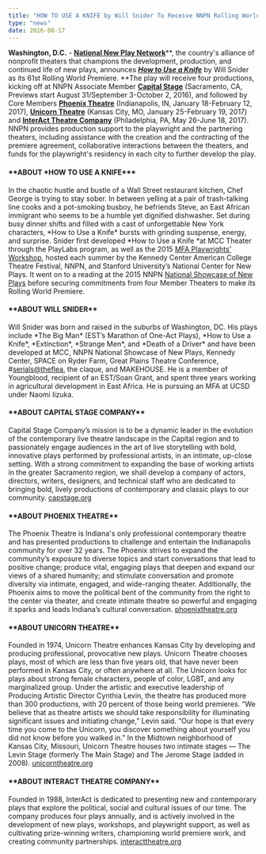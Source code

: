```yaml
---
title: "HOW TO USE A KNIFE by Will Snider To Receive NNPN Rolling World Premiere"
type: "news"
date: 2016-08-17
---
```


<span class="lead-in">**Washington, D.C.** - <a href="http://nnpn.org/" rel="nofollow">**National New Play Network**</a>**, the country's alliance of nonprofit theaters that champions the development, production, and continued life of new plays, announces **<a href="https://newplayexchange.org/plays/38346/how-use-knife" rel="nofollow">***How to Use a Knife***</a>** by Will Snider as its 61st Rolling World Premiere. **The play will receive four productions, kicking off at NNPN Associate Member <a href="http://capstage.org/box-office/subscriptions/2016-17-season-love-war/" rel="nofollow">**Capital Stage**</a> (Sacramento, CA, Previews start August 31/September 3-October 2, 2016), and followed by Core Members <a href="http://phoenixtheatre.org/news-events/" rel="nofollow">**Phoenix Theatre**</a> (Indianapolis, IN, January 18-February 12, 2017), <a href="http://www.unicorntheatre.org/?page=season-how-to-use-a-knife" rel="nofollow">**Unicorn Theatre**</a> (Kansas City, MO, January 25-February 19, 2017) and <a href="http://www.interacttheatre.org/201617-season/" rel="nofollow">**InterAct Theatre Company**</a> (Philadelphia, PA, May 26-June 18, 2017). NNPN provides production support to the playwright and the partnering theaters, including assistance with the creation and the contracting of the premiere agreement, collaborative interactions between the theaters, and funds for the playwright's residency in each city to further develop the play.</span>

<h4>**ABOUT *HOW TO USE A KNIFE***</h4>
In the chaotic hustle and bustle of a Wall Street restaurant kitchen, Chef George is trying to stay sober. In between yelling at a pair of trash-talking line cooks and a pot-smoking busboy, he befriends Steve, an East African immigrant who seems to be a humble yet dignified dishwasher. Set during busy dinner shifts and filled with a cast of unforgettable New York characters, *How to Use a Knife* bursts with grinding suspense, energy, and surprise. Snider first developed *How to Use a Knife *at MCC Theater through the PlayLabs program, as well as the 2015 <a href="http://nnpn.org/programs/mfa-playwrights%E2%80%99-workshop" rel="nofollow">MFA Playwrights’ Workshop</a>, hosted each summer by the Kennedy Center American College Theatre Festival, NNPN, and Stanford University’s National Center for New Plays. It went on to a reading at the 2015 NNPN <a href="http://nnpn.org/programs/national-showcase-of-new-plays" rel="nofollow">National Showcase of New Plays</a> before securing commitments from four Member Theaters to make its Rolling World Premiere.

<h4>**ABOUT WILL SNIDER**</h4>
Will Snider was born and raised in the suburbs of Washington, DC. His plays include *The Big Man* (EST’s Marathon of One-Act Plays), *How to Use a Knife*, *Extinction*, *Strange Men*, and *Death of a Driver* and have been developed at MCC, NNPN National Showcase of New Plays, Kennedy Center, SPACE on Ryder Farm, Great Plains Theatre Conference, #<a href="mailto:serials@theflea" rel="nofollow">serials@theflea</a>, the claque, and MAKEHOUSE. He is a member of Youngblood, recipient of an EST/Soan Grant, and spent three years working in agricultural development in East Africa. He is pursuing an MFA at UCSD under Naomi Iizuka.

<h4>**ABOUT CAPITAL STAGE COMPANY**</h4>
Capital Stage Company’s mission is to be a dynamic leader in the evolution of the contemporary live theatre landscape in the Capital region and to passionately engage audiences in the art of live storytelling with bold, innovative plays performed by professional artists, in an intimate, up-close setting. With a strong commitment to expanding the base of working artists in the greater Sacramento region, we shall develop a company of actors, directors, writers, designers, and technical staff who are dedicated to bringing bold, lively productions of contemporary and classic plays to our community. <a href="http://capstage.org/" rel="nofollow">capstage.org</a>

<h4>**ABOUT PHOENIX THEATRE**</h4>
The Phoenix Theatre is Indiana's only professional contemporary theatre and has presented productions to challenge and entertain the Indianapolis community for over 32 years. The Phoenix strives to expand the community’s exposure to diverse topics and start conversations that lead to positive change; produce vital, engaging plays that deepen and expand our views of a shared humanity; and stimulate conversation and promote diversity via intimate, engaged, and wide-ranging theater. Additionally, the Phoenix aims to move the political bent of the community from the right to the center via theater, and create intimate theatre so powerful and engaging it sparks and leads Indiana’s cultural conversation. <a href="http://phoenixtheatre.org/" rel="nofollow">phoenixtheatre.org</a>

<h4>**ABOUT UNICORN THEATRE**</h4>
Founded in 1974, Unicorn Theatre enhances Kansas City by developing and producing professional, provocative new plays. Unicorn Theatre chooses plays, most of which are less than five years old, that have never been performed in Kansas City, or often anywhere at all. The Unicorn looks for plays about strong female characters, people of color, LGBT, and any marginalized group. Under the artistic and executive leadership of Producing Artistic Director Cynthia Levin, the theatre has produced more than 300 productions, with 20 percent of those being world premieres. “We believe that as theatre artists we should take responsibility for illuminating significant issues and initiating change,” Levin said. “Our hope is that every time you come to the Unicorn, you discover something about yourself you did not know before you walked in.” In the Midtown neighborhood of Kansas City, Missouri, Unicorn Theatre houses two intimate stages — The Levin Stage (formerly The Main Stage) and The Jerome Stage (added in 2008). <a href="http://www.unicorntheatre.org/" rel="nofollow">unicorntheatre.org</a>

<h4>**ABOUT INTERACT THEATRE COMPANY**</h4>
Founded in 1988, InterAct is dedicated to presenting new and contemporary plays that explore the political, social and cultural issues of our time. The company produces four plays annually, and is actively involved in the development of new plays, workshops, and playwright support, as well as cultivating prize-winning writers, championing world premiere work, and creating community partnerships. <a href="http://www.interacttheatre.org/" rel="nofollow">interacttheatre.org</a>

